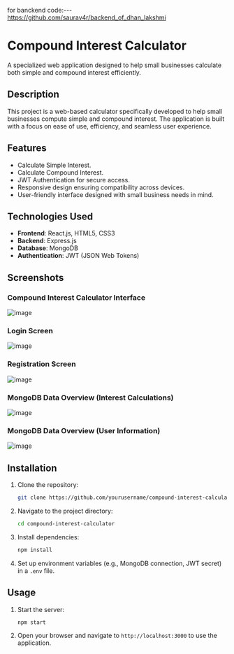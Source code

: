 for banckend code:---  https://github.com/saurav4r/backend_of_dhan_lakshmi



# Compound Interest Calculator

A specialized web application designed to help small businesses calculate both simple and compound interest efficiently.

## Description

This project is a web-based calculator specifically developed to help small businesses compute simple and compound interest. The application is built with a focus on ease of use, efficiency, and seamless user experience.

## Features

- Calculate Simple Interest.
- Calculate Compound Interest.
- JWT Authentication for secure access.
- Responsive design ensuring compatibility across devices.
- User-friendly interface designed with small business needs in mind.

## Technologies Used

- **Frontend**: React.js, HTML5, CSS3
- **Backend**: Express.js
- **Database**: MongoDB
- **Authentication**: JWT (JSON Web Tokens)

## Screenshots

### Compound Interest Calculator Interface
![image](https://github.com/user-attachments/assets/bc8c0fe3-1b5d-4ed5-8445-9ad372d97319)


### Login Screen
![image](https://github.com/user-attachments/assets/8d54d36b-6e5d-44dc-9b8a-a92f0099bc19)


### Registration Screen
![image](https://github.com/user-attachments/assets/2c8dcb0e-0ee5-47d9-8b17-f58e7a9b1e31)


### MongoDB Data Overview (Interest Calculations)
![image](https://github.com/user-attachments/assets/fbfda660-0d44-4a1b-841b-59c093278277)


### MongoDB Data Overview (User Information)
![image](https://github.com/user-attachments/assets/615f143c-c2b5-4284-a421-dcd1db3564fd)


## Installation

1. Clone the repository:
   ```bash
   git clone https://github.com/yourusername/compound-interest-calculator.git
   ```
2. Navigate to the project directory:
   ```bash
   cd compound-interest-calculator
   ```
3. Install dependencies:
   ```bash
   npm install
   ```
4. Set up environment variables (e.g., MongoDB connection, JWT secret) in a `.env` file.

## Usage

1. Start the server:
   ```bash
   npm start
   ```
2. Open your browser and navigate to `http://localhost:3000` to use the application.

